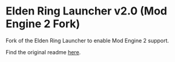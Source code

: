 # Elden Ring Launcher v2.0 (Mod Engine 2 Fork)
Fork of the Elden Ring Launcher to enable Mod Engine 2 support.

Find the original readme [here](https://github.com/v-maxson/EldenRingLauncher/blob/master/README.md).
